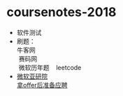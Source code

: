 # coursenotes-2018
* 软件测试
* 刷题：  
  牛客网  
  赛码网  
  微软历年题  
  leetcode  
* [微软亚研院](https://www.zhihu.com/question/50512586)  
[拿offer后准备应聘](http://www.1point3acres.com/bbs/thread-350438-1-1.html)
